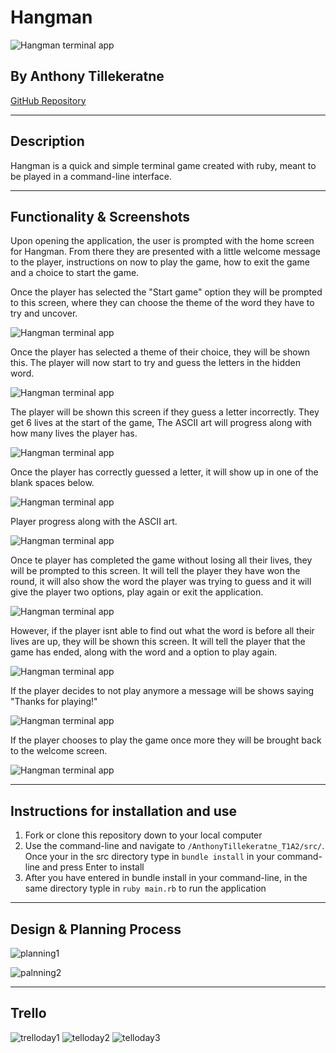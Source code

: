 # **Hangman**

![Hangman terminal app](./docs/hangmanwelcomepage.PNG)

## By Anthony Tillekeratne

[GitHub Repository](https://github.com/Anthonytilleke/Hangman_terminal_app)

---

## Description

Hangman is a quick and simple terminal game created with ruby, meant to be played in a command-line interface. 

---

## Functionality & Screenshots

Upon opening the application, the user is prompted with the home screen for Hangman. From there they are presented with a little welcome message to the player, instructions on now to play the game, how to exit the game and a choice to start the game.



Once the player has selected the "Start game" option they will be prompted to this screen, where they can choose the theme of the word they have to try and uncover.

![Hangman terminal app](./docs/hangmanthemeselectionscreen.PNG) 


Once the player has selected a theme of their choice, they will be shown this. The player will now start to try and guess the letters in the hidden word.

![Hangman terminal app](./docs/hangmanfirstingamescreen.PNG) 

The player will be shown this screen if they guess a letter incorrectly. They get 6 lives at the start of the game, The ASCII art will progress along with how many lives the player has.

![Hangman terminal app](./docs/hangmanincorrectguess.PNG) 

Once the player has correctly guessed a letter, it will show up in one of the blank spaces below.

![Hangman terminal app](./docs/hangmancorrectguess.PNG) 

Player progress along with the ASCII art.

![Hangman terminal app](./docs/hangmanprogress.PNG)

Once te player has completed the game without losing all their lives, they will be prompted to this screen. It will tell the player they have won the round, it will also show the word the player was trying to guess and it will give the player two options, play again or exit the application.

![Hangman terminal app](./docs/hangmanvictory.PNG)

However, if the player isnt able to find out what the word is before all their lives are up, they will be shown this screen. It will tell the player that the game has ended, along with the word and a option to play again.

![Hangman terminal app](./docs/hangmandefeat.PNG)

If the player decides to not play anymore a message will be shows saying "Thanks for playing!"

![Hangman terminal app](./docs/hangmanplayagainno.PNG)

If the player chooses to play the game once more they will be brought back to the welcome screen.

![Hangman terminal app](./docs/Hangmanwelcomepage.PNG)

---

## Instructions for installation and use

1. Fork or clone this repository down to your local computer
2. Use the command-line and navigate to `/AnthonyTillekeratne_T1A2/src/`. Once your in the src directory type in `bundle install` in your command-line and press Enter to install
3. After you have entered in bundle install in your command-line, in the same directory typle in `ruby main.rb` to run the application

--- 

## Design & Planning Process

![planning1](./docs/Planning.jpg)

![palnning2](./docs/Diagram.png)

---

## Trello

![trelloday1](./docs/trelloday1.PNG)
![telloday2](./docs/trelloday2.PNG)
![telloday3](./docs/trelloday3.PNG)

